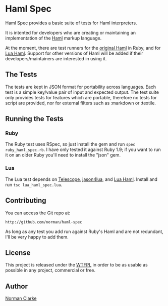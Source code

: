 # Haml Spec #

Haml Spec provides a basic suite of tests for Haml interpreters.

It is intented for developers who are creating or maintaining an
implementation of the [Haml](http://haml-lang.com) markup language.

At the moment, there are test runners for the [original Haml](http://github.com/nex3/haml)
in Ruby, and for [Lua Haml](http://github.com/norman/lua-haml). Support for
other versions of Haml will be added if their developers/maintainers
are interested in using it.

## The Tests ##

The tests are kept in JSON format for portability across languages.
Each test is a simple key/value pair of input and expected output.
The test suite only provides tests for features which are portable,
therefore no tests for script are provided, nor for external filters
such as :markdown or :textile.

## Running the Tests ##

### Ruby ###

The Ruby test uses RSpec, so just install the gem and run `spec ruby_haml_spec.rb`.
I have only tested it against Ruby 1.9; if you want to run it on an older Ruby
you'll need to install the "json" gem.

### Lua ###

The Lua test depends on [Telescope](http://telescope.luaforge.net/),
[jason4lua](http://json.luaforge.net/), and
[Lua Haml](http://github.com/norman/lua-haml). Install and
run `tsc lua_haml_spec.lua`.

## Contributing ##

You can access the Git repo at:

    http://github.com/norman/haml-spec

As long as any test you add run against Ruby's Haml and are not redundant,
I'll be very happy to add them.

## License ##

This project is released under the [WTFPL](http://sam.zoy.org/wtfpl/)
in order to be as usable as possible in any project, commercial or free.


## Author ##

[Norman Clarke](mailto:norman@njclarke.com)
